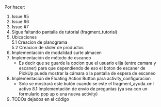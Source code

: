 Por hacer:
1. Issue #5
2. Issue #6
3. Issue #7
4. Sigue faltando pantalla de tutorial (fragment_tutorial)
5. Ubicaciones <br>
	5.1 Creacion de planograma <br>
	5.2 Creacion de slider de productos
6. Implementación de modalidad surte almacen
7. Implementación de método de escaneo
	- Es decir que se guarde la opcion que el usuario elija (entre camara y escaner) para que dependiendo de eso el boton de escaner de PickUp pueda mostrar la cámara o la pantalla de espera de escaneo
8. Implementación de Floating Action Button para activity_configuracion
	- Solo se mostrará este butón cuando se esté el fragment_ayuda.xml activo
	8.1 Implementación de envio de preguntas (ya sea con un formulario pop up o una nueva activity)
9. TODOs dejados en el código
